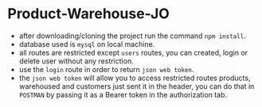 # Product-Warehouse-JO

- after downloading/cloning the project run the command ```npm install```.
- database used is ```mysql``` on local machine.
- all routes are restricted except ```users``` routes, you can created, login or delete user without any restriction.
- use the ```login``` route in order to return ```json web token```.
- the ```json web token``` will allow you to access restricted routes products, warehoused and customers just sent it in the header, you can do that in ```POSTMAN``` by passing it as a Bearer token in the authorization tab.
